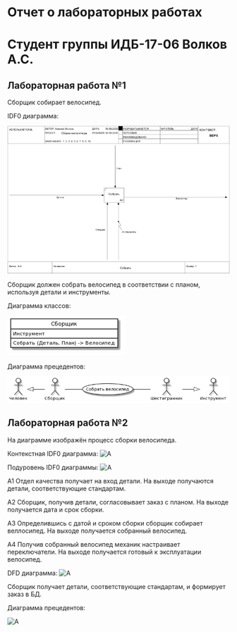 # Отчет о лабораторных работах

# Cтудент группы ИДБ-17-06 Волков А.С.

## Лабораторная работа №1

Сборщик собирает велосипед.

IDF0 диаграмма:

![A](https://github.com/alexvolk228/VolkovAlexey/blob/master/lab1/idf0.png?raw=true)

Сборщик должен собрать велосипед в соответствии с планом, используя детали и инструменты. 

Диаграмма классов:

![A](https://github.com/alexvolk228/VolkovAlexey/blob/master/lab1/uml-class.png?raw=true)


Диаграмма прецедентов:

![A](https://github.com/alexvolk228/VolkovAlexey/blob/master/lab1/uml-prec.png?raw=true)

## Лабораторная работа №2

На диаграмме изображён процесс сборки велосипеда. 

Контекстная IDF0 диаграмма:
![A](https://github.com/alexvolk228/VolkovAlexey.github.io/blob/master/lab2/idf01.png?raw=true)

Подуровень IDF0 диаграммы:
![A](https://github.com/alexvolk228/VolkovAlexey.github.io/blob/master/lab2/idf02.png?raw=true)

A1 Отдел качества получает на вход детали. На выходе получаются детали, соответствующие стандартам.

A2 Сборщик, получив детали, согласовывает заказ с планом. На выходе получается дата и срок сборки.

A3 Определившись с датой и сроком сборки сборщик собирает веллосипед. На выходе получается собранный велосипед.

A4 Получив собранный велосипед механик настраивает переключатели. На выходе получается готовый к эксплуатации велосипед.

DFD диаграмма:
![A](https://github.com/alexvolk228/VolkovAlexey.github.io/blob/master/lab2/dfd_1.png?raw=true)

Сборщик получает детали, соответствующие стандартам, и формирует заказ в БД.

Диаграмма прецедентов:

![A](https://github.com/alexvolk228/VolkovAlexey.github.io/blob/master/lab2/uml-2.png?raw=true)
